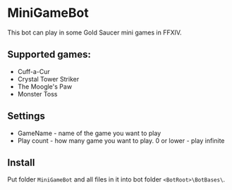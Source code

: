 # MiniGameBot
This bot can play in some Gold Saucer mini games in FFXIV.

## Supported games:
* Cuff-a-Cur
* Crystal Tower Striker
* The Moogle's Paw
* Monster Toss

## Settings
 * GameName - name of the game you want to play
 * Play count - how many game you want to play. 0 or lower - play infinite

## Install
Put folder `MiniGameBot`  and all files in it into bot folder `<BotRoot>\BotBases\`. 

